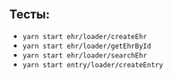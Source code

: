 Тесты:
---

* `yarn start ehr/loader/createEhr`
* `yarn start ehr/loader/getEhrById`
* `yarn start ehr/loader/searchEhr`
* `yarn start entry/loader/createEntry`
